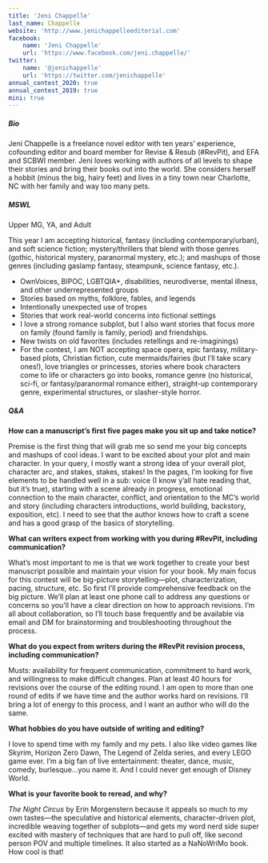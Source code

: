 ```yaml
---
title: 'Jeni Chappelle'
last_name: Chappelle
website: 'http://www.jenichappelleeditorial.com'
facebook:
    name: 'Jeni Chappelle'
    url: 'https://www.facebook.com/jeni.chappelle/'
twitter:
    name: '@jenichappelle'
    url: 'https://twitter.com/jenichappelle'
annual_contest_2020: true
annual_contest_2019: true
mini: true
---
```


##### Bio

Jeni Chappelle is a freelance novel editor with ten years’ experience, cofounding editor and board member for Revise & Resub (#RevPit), and EFA and SCBWI member. Jeni loves working with authors of all levels to shape their stories and bring their books out into the world. She considers herself a hobbit (minus the big, hairy feet) and lives in a tiny town near Charlotte, NC with her family and way too many pets. 

##### MSWL

Upper MG, YA, and Adult

This year I am accepting historical, fantasy (including contemporary/urban), and soft science fiction; mystery/thrillers that blend with those genres (gothic, historical mystery, paranormal mystery, etc.); and mashups of those genres (including gaslamp fantasy, steampunk, science fantasy, etc.). 

 * OwnVoices, BIPOC, LGBTQIA+, disabilities, neurodiverse, mental illness, and other underrepresented groups 
 * Stories based on myths, folklore, fables, and legends
 * Intentionally unexpected use of tropes
 * Stories that work real-world concerns into fictional settings
 * I love a strong romance subplot, but I also want stories that focus more on family (found family is family, period) and friendships. 
 * New twists on old favorites (includes retellings and re-imaginings) 
 * For the contest, I am NOT accepting space opera, epic fantasy, military-based plots, Christian fiction, cute mermaids/fairies (but I’ll take scary ones!), love triangles or princesses, stories where book characters come to life or characters go into books, romance genre (no historical, sci-fi, or fantasy/paranormal romance either), straight-up contemporary genre, experimental structures, or slasher-style horror.

##### Q&A

**How can a manuscript’s first five pages make you sit up and take notice?** 

Premise is the first thing that will grab me so send me your big concepts and mashups of cool ideas. I want to be excited about your plot and main character. In your query, I mostly want a strong idea of your overall plot, character arc, and stakes, stakes, stakes! In the pages, I’m looking for five elements to be handled well in a sub: voice (I know y’all hate reading that, but it’s true), starting with a scene already in progress, emotional connection to the main character, conflict, and orientation to the MC’s world and story (including characters introductions, world building, backstory, exposition, etc). I need to see that the author knows how to craft a scene and has a good grasp of the basics of storytelling.

**What can writers expect from working with you during #RevPit, including communication?**

What’s most important to me is that we work together to create your best manuscript possible and maintain your vision for your book. My main focus for this contest will be big-picture storytelling—plot, characterization, pacing, structure, etc. So first I’ll provide comprehensive feedback on the big picture. We’ll plan at least one phone call to address any questions or concerns so you’ll have a clear direction on how to approach revisions. I’m all about collaboration, so I’ll touch base frequently and be available via email and DM for brainstorming and troubleshooting throughout the process.

**What do you expect from writers during the #RevPit revision process, including communication?**

Musts: availability for frequent communication, commitment to hard work, and willingness to make difficult changes. Plan at least 40 hours for revisions over the course of the editing round. I am open to more than one round of edits if we have time and the author works hard on revisions. I’ll bring a lot of energy to this process, and I want an author who will do the same.

**What hobbies do you have outside of writing and editing?**

I love to spend time with my family and my pets. I also like video games like Skyrim, Horizon Zero Dawn, The Legend of Zelda series, and every LEGO game ever. I’m a big fan of live entertainment: theater, dance, music, comedy, burlesque…you name it. And I could never get enough of Disney World. 

**What is your favorite book to reread, and why?**

_The Night Circus_ by Erin Morgenstern because it appeals so much to my own tastes&mdash;the speculative and historical elements, character-driven plot, incredible weaving together of subplots&mdash;and gets my word nerd side super excited with mastery of techniques that are hard to pull off, like second person POV and multiple timelines. It also started as a NaNoWriMo book. How cool is that! 

